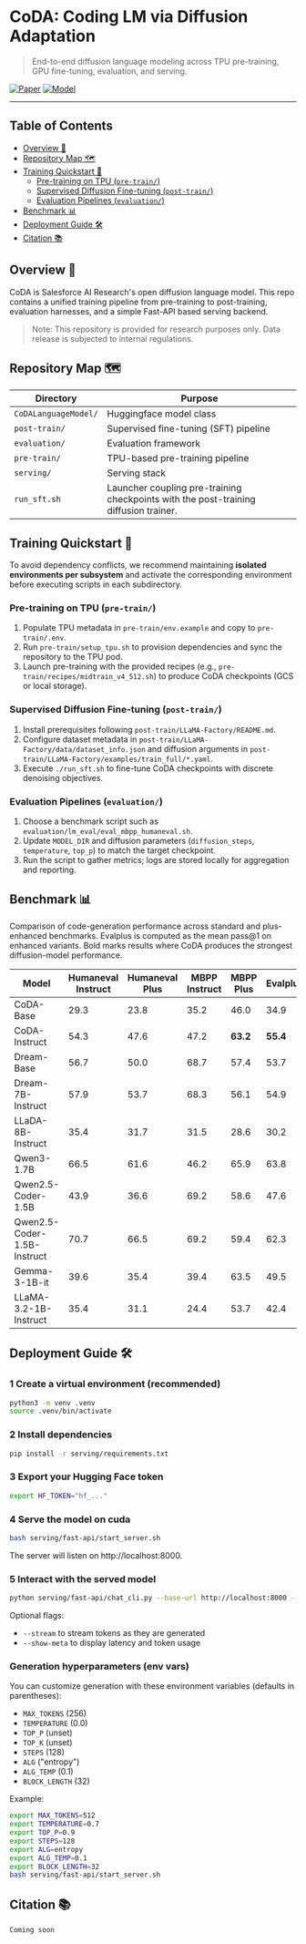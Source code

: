 # CoDA: Coding LM via Diffusion Adaptation

> End-to-end diffusion language modeling across TPU pre-training, GPU fine-tuning, evaluation, and serving.

[![Paper](https://img.shields.io/badge/Technical_Report-📄-lightgrey?logo=arxiv&logoColor=red)](Text_Diffusion_Model_Report.pdf) [![Model](https://img.shields.io/badge/Model-Coming_Soon-ff69b4?logo=huggingface&logoColor=yellow)](#)

---

## Table of Contents
- [Overview 🎯](#overview-)
- [Repository Map 🗺️](#repository-map-️)
- [Training Quickstart 🚀](#training-quickstart-)
  - [Pre-training on TPU (`pre-train/`)](#pre-training-on-tpu-pre-train)
  - [Supervised Diffusion Fine-tuning (`post-train/`)](#supervised-diffusion-fine-tuning-post-train)
  - [Evaluation Pipelines (`evaluation/`)](#evaluation-pipelines-evaluation)
- [Benchmark 📊](#benchmark-)
- [Deployment Guide 🛠️](#deployment-guide-)
- [Citation 📚](#citation-)

## Overview 🎯
CoDA is Salesforce AI Research's open diffusion language model. This repo contains a unified training pipeline from pre-training to post-training, evaluation harnesses, and a simple Fast-API based serving backend.
>Note: This repository is provided for research purposes only. Data release is subjected to internal regulations.

## Repository Map 🗺️
| Directory | Purpose |
| --- | --- |
| `CoDALanguageModel/` | Huggingface model class |
| `post-train/` | Supervised fine-tuning (SFT) pipeline  |
| `evaluation/` | Evaluation framework |
| `pre-train/` | TPU-based pre-training pipeline|
| `serving/` | Serving stack |
| `run_sft.sh` | Launcher coupling pre-training checkpoints with the post-training diffusion trainer. |


## Training Quickstart 🚀
To avoid dependency conflicts, we recommend maintaining **isolated environments per subsystem** and activate the corresponding environment before executing scripts in each subdirectory.


### Pre-training on TPU (`pre-train/`)
1. Populate TPU metadata in `pre-train/env.example` and copy to `pre-train/.env`.
2. Run `pre-train/setup_tpu.sh` to provision dependencies and sync the repository to the TPU pod.
3. Launch pre-training with the provided recipes (e.g., `pre-train/recipes/midtrain_v4_512.sh`) to produce CoDA checkpoints (GCS or local storage).

### Supervised Diffusion Fine-tuning (`post-train/`)
1. Install prerequisites following `post-train/LLaMA-Factory/README.md`.
2. Configure dataset metadata in `post-train/LLaMA-Factory/data/dataset_info.json` and diffusion arguments in `post-train/LLaMA-Factory/examples/train_full/*.yaml`.
3. Execute `./run_sft.sh` to fine-tune CoDA checkpoints with discrete denoising objectives.

### Evaluation Pipelines (`evaluation/`)
1. Choose a benchmark script such as `evaluation/lm_eval/eval_mbpp_humaneval.sh`.
2. Update `MODEL_DIR` and diffusion parameters (`diffusion_steps`, `temperature`, `top_p`) to match the target checkpoint.
3. Run the script to gather metrics; logs are stored locally for aggregation and reporting.


## Benchmark 📊
Comparison of code-generation performance across standard and plus-enhanced benchmarks. Evalplus is computed as the mean pass@1 on enhanced variants. Bold marks results where CoDA produces the strongest diffusion-model performance.

| Model | Humaneval Instruct | Humaneval Plus | MBPP Instruct | MBPP Plus | Evalplus |
| --- | --- | --- | --- | --- | --- |
| CoDA-Base | 29.3 | 23.8 | 35.2 | 46.0 | 34.9 |
| CoDA-Instruct | 54.3 | 47.6 | 47.2 | **63.2** | **55.4** |
| Dream-Base | 56.7 | 50.0 | 68.7 | 57.4 | 53.7 |
| Dream-7B-Instruct | 57.9 | 53.7 | 68.3 | 56.1 | 54.9 |
| LLaDA-8B-Instruct | 35.4 | 31.7 | 31.5 | 28.6 | 30.2 |
| Qwen3-1.7B | 66.5 | 61.6 | 46.2 | 65.9 | 63.8 |
| Qwen2.5-Coder-1.5B | 43.9 | 36.6 | 69.2 | 58.6 | 47.6 |
| Qwen2.5-Coder-1.5B-Instruct | 70.7 | 66.5 | 69.2 | 59.4 | 62.3 |
| Gemma-3-1B-it | 39.6 | 35.4 | 39.4 | 63.5 | 49.5 |
| LLaMA-3.2-1B-Instruct | 35.4 | 31.1 | 24.4 | 53.7 | 42.4 |


## Deployment Guide 🛠️
### 1 Create a virtual environment (recommended)
```bash
python3 -m venv .venv
source .venv/bin/activate
```

### 2 Install dependencies
```bash
pip install -r serving/requirements.txt
```

### 3 Export your Hugging Face token
```bash
export HF_TOKEN="hf_..."
```

### 4 Serve the model on cuda
```bash
bash serving/fast-api/start_server.sh
```
The server will listen on http://localhost:8000.

### 5 Interact with the served model
```bash
python serving/fast-api/chat_cli.py --base-url http://localhost:8000 --model Salesforce/CoDA-v0-Instruct
```
Optional flags:
- `--stream` to stream tokens as they are generated
- `--show-meta` to display latency and token usage

### Generation hyperparameters (env vars)
You can customize generation with these environment variables (defaults in parentheses):
- `MAX_TOKENS` (256)
- `TEMPERATURE` (0.0)
- `TOP_P` (unset)
- `TOP_K` (unset)
- `STEPS` (128)
- `ALG` ("entropy")
- `ALG_TEMP` (0.1)
- `BLOCK_LENGTH` (32)

Example:
```bash
export MAX_TOKENS=512
export TEMPERATURE=0.7
export TOP_P=0.9
export STEPS=128
export ALG=entropy
export ALG_TEMP=0.1
export BLOCK_LENGTH=32
bash serving/fast-api/start_server.sh
```


## Citation 📚
```
Coming soon
```
